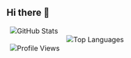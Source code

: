 ## Hi there 👋

<!--
**deriito/deriito** is a ✨ _special_ ✨ repository because its `README.md` (this file) appears on your GitHub profile.

Here are some ideas to get you started:

- 🔭 I’m currently working on ...
- 🌱 I’m currently learning ...
- 👯 I’m looking to collaborate on ...
- 🤔 I’m looking for help with ...
- 💬 Ask me about ...
- 📫 How to reach me: ...
- 😄 Pronouns: ...
- ⚡ Fun fact: ...
-->

<table>
  <tbody style="border: none">
    <tr>
      <td>
        <img src="https://github-readme-stats.vercel.app/api?username=deriito&count_private=true&show_icons=true" alt="GitHub Stats" />
        <br/>
        <br/>
        <img src="https://komarev.com/ghpvc/?username=deriito&style=for-the-badge" alt="Profile Views" />
      </td>
      <td>
        <img src="https://github-readme-stats.vercel.app/api/top-langs/?username=deriito" alt="Top Languages" />
      </td>
    </tr>
  </tbody>
</table>
